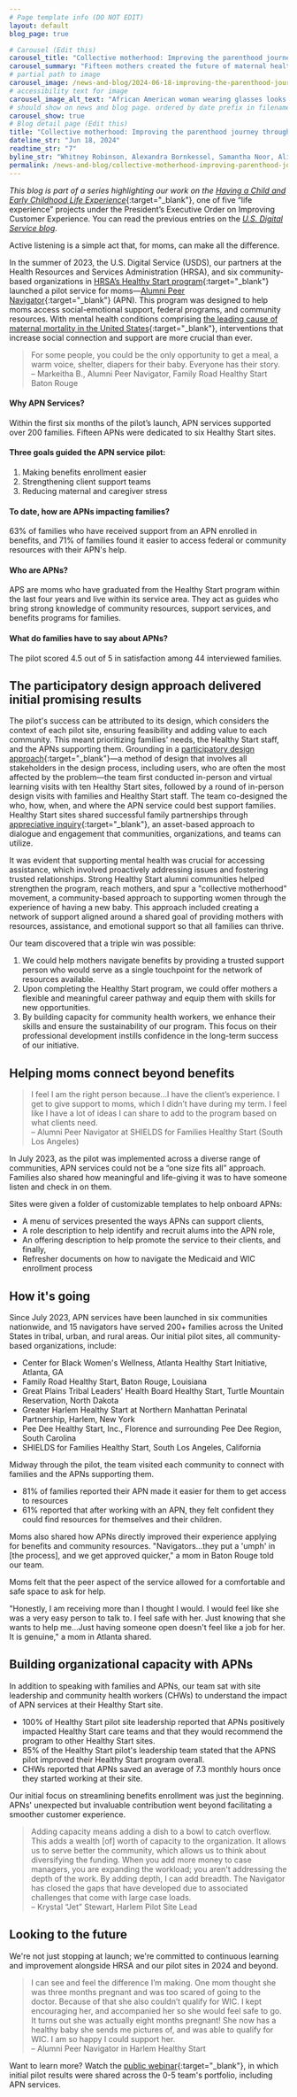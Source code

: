 ```yaml
---
# Page template info (DO NOT EDIT)
layout: default
blog_page: true

# Carousel (Edit this)
carousel_title: "Collective motherhood: Improving the parenthood journey through peer support"
carousel_summary: "Fifteen mothers created the future of maternal health. It started with a simple question: How can I help? "
# partial path to image
carousel_image: /news-and-blog/2024-06-18-improving-the-parenthood-journey-through-peer-support/peer-navigator.jpg
# accessibility text for image
carousel_image_alt_text: "African American woman wearing glasses looks down at baby she holds against her chest."
# should show on news and blog page. ordered by date prefix in filename
carousel_show: true
# Blog detail page (Edit this)
title: "Collective motherhood: Improving the parenthood journey through peer support"
dateline_str: "Jun 18, 2024"
readtime_str: "7"
byline_str: "Whitney Robinson, Alexandra Bornkessel, Samantha Noor, Alicia Siman, Daphney Dupervil and Maya Mechenbier"
permalink: /news-and-blog/collective-motherhood-improving-parenthood-journey-through-peer-support
---
```


_This blog is part of a series highlighting our work on the_ [_Having a Child and Early Childhood Life Experience_](https://www.performance.gov/cx/life-experiences/having-a-child-and-early-childhood/){:target="_blank"}, one of five “life experience” projects under the President’s Executive Order on Improving Customer Experience. You can read the previous entries on the [_U.S. Digital Service blog_](https://www.usds.gov/news-and-blog).

Active listening is a simple act that, for moms, can make all the difference.

In the summer of 2023, the U.S. Digital Service (USDS), our partners at the Health Resources and Services Administration (HRSA), and six community-based organizations in [HRSA’s Healthy Start program](https://mchb.hrsa.gov/programs-impact/healthy-start){:target="_blank"} launched a pilot service for moms—[Alumni Peer Navigator](https://www.performance.gov/cx/life-experiences/having-a-child-and-early-childhood/){:target="_blank"} (APN). This program was designed to help moms access social-emotional support, federal programs, and community resources. With mental health conditions comprising [the leading cause of maternal mortality in the United States](https://www.cdc.gov/media/releases/2022/p0919-pregnancy-related-deaths.html){:target="_blank"}, interventions that increase social connection and support are more crucial than ever.

<blockquote class="pullquote" markdown="1">
For some people, you could be the only opportunity to get a meal, a warm voice, shelter, diapers for their baby. Everyone has their story.
  <footer>– Markeitha B., Alumni Peer Navigator, Family Road Healthy Start Baton Rouge
  </footer>
  </blockquote>


#### Why APN Services?

Within the first six months of the pilot’s launch, APN services supported over 200 families. Fifteen APNs were dedicated to six Healthy Start sites.

#### Three goals guided the APN service pilot:

1. Making benefits enrollment easier
2. Strengthening client support teams
3. Reducing maternal and caregiver stress

#### To date, how are APNs impacting families?

63% of families who have received support from an APN enrolled in benefits, and 71% of families found it easier to access federal or community resources with their APN's help.

#### Who are APNs?

APS are moms who have graduated from the Healthy Start program within the last four years and live within its service area. They act as guides who bring strong knowledge of community resources, support services, and benefits programs for families.

#### What do families have to say about APNs?

The pilot scored 4.5 out of 5 in satisfaction among 44 interviewed families.


## The participatory design approach delivered initial promising results

The pilot's success can be attributed to its design, which considers the context of each pilot site, ensuring feasibility and adding value to each community. This meant prioritizing families' needs, the Healthy Start staff, and the APNs supporting them. Grounding in a [participatory design approach](https://aspe.hhs.gov/sites/default/files/documents/62e7a64c60e10c47484b763aa9868f99/lived-experience-brief.pdf){:target="_blank"}—a method of design that involves all stakeholders in the design process, including users, who are often the most affected by the problem—the team first conducted in-person and virtual learning visits with ten Healthy Start sites, followed by a round of in-person design visits with families and Healthy Start staff. The team co-designed the who, how, when, and where the APN service could best support families. Healthy Start sites shared successful family partnerships through [appreciative inquiry](https://www.researchgate.net/publication/259960903_Save_100_BabiesC_Engaging_Communities_for_Just_and_Equitable_Birth_Outcomes_Through_Photovoice_and_Appreciative_Inquiry){:target="_blank"}, an asset-based approach to dialogue and engagement that communities, organizations, and teams can utilize.

It was evident that supporting mental health was crucial for accessing assistance, which involved proactively addressing issues and fostering trusted relationships. Strong Healthy Start alumni communities helped strengthen the program, reach mothers, and spur a "collective motherhood" movement, a community-based approach to supporting women through the experience of having a new baby. This approach included creating a network of support aligned around a shared goal of providing mothers with resources, assistance, and emotional support so that all families can thrive.

Our team discovered that a triple win was possible:

1. We could help mothers navigate benefits by providing a trusted support person who would serve as a single touchpoint for the network of resources available.
2. Upon completing the Healthy Start program, we could offer mothers a flexible and meaningful career pathway and equip them with skills for new opportunities.
3. By building capacity for community health workers, we enhance their skills and ensure the sustainability of our program. This focus on their professional development instills confidence in the long-term success of our initiative.

## Helping moms connect beyond benefits

<blockquote class="pullquote" markdown="1">
I feel I am the right person because...I have the client’s experience. I get to give support to moms, which I didn’t have during my term. I feel like I have a lot of ideas I can share to add to the program based on what clients need.
  <footer>– Alumni Peer Navigator at SHIELDS for Families Healthy Start (South Los Angeles)
  </footer>
  </blockquote>

In July 2023, as the pilot was implemented across a diverse range of communities, APN services could not be a “one size fits all” approach. Families also shared how meaningful and life-giving it was to have someone listen and check in on them.

Sites were given a folder of customizable templates to help onboard APNs:

- A menu of services presented the ways APNs can support clients,
- A role description to help identify and recruit alums into the APN role,   
- An offering description to help promote the service to their clients, and finally,
- Refresher documents on how to navigate the Medicaid and WIC enrollment process

## How it's going

Since July 2023, APN services have been launched in six communities nationwide, and 15 navigators have served 200+ families across the United States in tribal, urban, and rural areas. Our initial pilot sites, all community-based organizations, include:

- Center for Black Women's Wellness, Atlanta Healthy Start Initiative, Atlanta, GA
- Family Road Healthy Start, Baton Rouge, Louisiana
- Great Plains Tribal Leaders' Health Board Healthy Start, Turtle Mountain Reservation, North Dakota
- Greater Harlem Healthy Start at Northern Manhattan Perinatal Partnership, Harlem, New York
- Pee Dee Healthy Start, Inc., Florence and surrounding Pee Dee Region, South Carolina
- SHIELDS for Families Healthy Start, South Los Angeles, California
  

Midway through the pilot, the team visited each community to connect with families and the APNs supporting them.

- 81% of families reported their APN made it easier for them to get access to resources
- 61% reported that after working with an APN, they felt confident they could find resources for themselves and their children.

Moms also shared how APNs directly improved their experience applying for benefits and community resources. "Navigators…they put a 'umph' in \[the process], and we get approved quicker," a mom in Baton Rouge told our team. 

Moms felt that the peer aspect of the service allowed for a comfortable and safe space to ask for help.

"Honestly, I am receiving more than I thought I would. I would feel like she was a very easy person to talk to. I feel safe with her. Just knowing that she wants to help me…Just having someone open doesn't feel like a job for her. It is genuine," a mom in Atlanta shared.  

## Building organizational capacity with APNs

In addition to speaking with families and APNs, our team sat with site leadership and community health workers (CHWs) to understand the impact of APN services at their Healthy Start site. 

- 100% of Healthy Start pilot site leadership reported that APNs positively impacted Healthy Start care teams and that they would recommend the program to other Healthy Start sites.
- 85% of the Healthy Start pilot's leadership team stated that the APNS pilot improved their Healthy Start program overall.
- CHWs reported that APNs saved an average of 7.3 monthly hours once they started working at their site.

Our initial focus on streamlining benefits enrollment was just the beginning. APNs' unexpected but invaluable contribution went beyond facilitating a smoother customer experience.


<blockquote class="pullquote" markdown="1">
Adding capacity means adding a dish to a bowl to catch overflow. This adds a wealth [of] worth of capacity to the organization. It allows us to serve better the community, which allows us to think about diversifying the funding.  When you add more money to case managers, you are expanding the workload; you aren't addressing the depth of the work. By adding depth, I can add breadth. The Navigator has closed the gaps that have developed due to associated challenges that come with large case loads.
  <footer>– Krystal “Jet” Stewart, Harlem Pilot Site Lead
  </footer>
  </blockquote>

## Looking to the future

We're not just stopping at launch; we're committed to continuous learning and improvement alongside HRSA and our pilot sites in 2024 and beyond.

<blockquote class="pullquote" markdown="1">
I can see and feel the difference I’m making. One mom thought she was three months pregnant and was too scared of going to the doctor. Because of that she also couldn’t qualify for WIC. I kept encouraging her, and accompanied her so she would feel safe to go.  It turns out she was actually eight months pregnant! She now has a healthy baby she sends me pictures of, and was able to qualify for WIC. I am so happy I could support her.
  <footer>– Alumni Peer Navigator in Harlem Healthy Start
  </footer>
  </blockquote>

Want to learn more? Watch the [public webinar](https://www.performance.gov/blog/2024-pma-0-5-webinar-recording/){:target="_blank"}, in which initial pilot results were shared across the 0-5 team's portfolio, including APN services.
